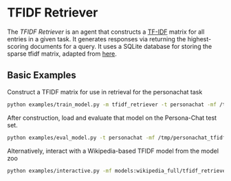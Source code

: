 # TFIDF Retriever
 The *TFIDF Retriever* is an agent that constructs a [TF-IDF](https://en.wikipedia.org/wiki/Tf%E2%80%93idf)
 matrix for all entries in a given task. It generates responses via
 returning the highest-scoring documents for a query. It uses a SQLite database
 for storing the sparse tfidf matrix, adapted from [here](github.com/facebookresearch/DrQA/).

 ## Basic Examples
 Construct a TFIDF matrix for use in retrieval for the personachat task
```bash
python examples/train_model.py -m tfidf_retriever -t personachat -mf /tmp/personachat_tfidf -dt train:ordered -eps 1
```
 After construction, load and evaluate that model on the Persona-Chat test set.
```bash
python examples/eval_model.py -t personachat -mf /tmp/personachat_tfidf -dt test
```

 Alternatively, interact with a Wikipedia-based TFIDF model from the model zoo
 ```bash
 python examples/interactive.py -mf models:wikipedia_full/tfidf_retriever/model
 ```
